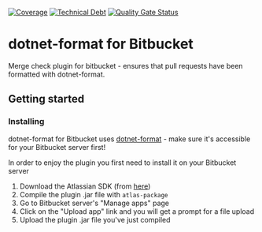 [![Coverage](https://sonarcloud.io/api/project_badges/measure?project=DeguStudios_dotnet-format-for-bitbucket&metric=coverage)](https://sonarcloud.io/summary/new_code?id=DeguStudios_dotnet-format-for-bitbucket)
[![Technical Debt](https://sonarcloud.io/api/project_badges/measure?project=DeguStudios_dotnet-format-for-bitbucket&metric=sqale_index)](https://sonarcloud.io/summary/new_code?id=DeguStudios_dotnet-format-for-bitbucket)
[![Quality Gate Status](https://sonarcloud.io/api/project_badges/measure?project=DeguStudios_dotnet-format-for-bitbucket&metric=alert_status)](https://sonarcloud.io/summary/new_code?id=DeguStudios_dotnet-format-for-bitbucket)

# dotnet-format for Bitbucket

Merge check plugin for bitbucket - ensures that pull requests have been formatted with dotnet-format.

## Getting started
### Installing
dotnet-format for Bitbucket uses [dotnet-format](https://github.com/dotnet/format) - make sure it's accessible for your Bitbucket server first!

In order to enjoy the plugin you first need to install it on your Bitbucket server

1. Download the Atlassian SDK (from [here](https://developer.atlassian.com/server/framework/atlassian-sdk/set-up-the-atlassian-plugin-sdk-and-build-a-project/))
2. Compile the plugin .jar file with `atlas-package`
3. Go to Bitbucket server's "Manage apps" page
4. Click on the "Upload app" link and you will get a prompt for a file upload
5. Upload the plugin .jar file you've just compiled